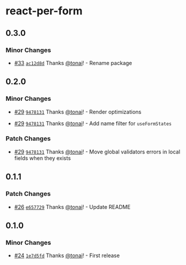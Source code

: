# react-per-form

## 0.3.0

### Minor Changes

- [#33](https://github.com/tonai/react-per-form/pull/33) [`ac12d8d`](https://github.com/tonai/react-per-form/commit/ac12d8db64efca51784958037797bb1d6c5fbc6a) Thanks [@tonai](https://github.com/tonai)! - Rename package

## 0.2.0

### Minor Changes

- [#29](https://github.com/tonai/react-per-form/pull/29) [`9478131`](https://github.com/tonai/react-per-form/commit/9478131a334a77de21468b7af7132b29af27655f) Thanks [@tonai](https://github.com/tonai)! - Render optimizations

- [#29](https://github.com/tonai/react-per-form/pull/29) [`9478131`](https://github.com/tonai/react-per-form/commit/9478131a334a77de21468b7af7132b29af27655f) Thanks [@tonai](https://github.com/tonai)! - Add name filter for `useFormStates`

### Patch Changes

- [#29](https://github.com/tonai/react-per-form/pull/29) [`9478131`](https://github.com/tonai/react-per-form/commit/9478131a334a77de21468b7af7132b29af27655f) Thanks [@tonai](https://github.com/tonai)! - Move global validators errors in local fields when they exists

## 0.1.1

### Patch Changes

- [#26](https://github.com/tonai/react-per-form/pull/26) [`e657729`](https://github.com/tonai/react-per-form/commit/e65772935f959d4e3061f911c308560dbea7eda0) Thanks [@tonai](https://github.com/tonai)! - Update README

## 0.1.0

### Minor Changes

- [#24](https://github.com/tonai/react-per-form/pull/24) [`1e7d5fd`](https://github.com/tonai/react-per-form/commit/1e7d5fd7059fb45e4f996e530046321b4ce2df44) Thanks [@tonai](https://github.com/tonai)! - First release
